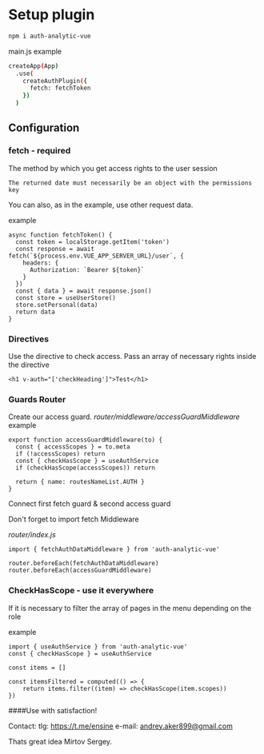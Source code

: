 # Setup plugin

```sh
npm i auth-analytic-vue
```

main.js example
```sh
createApp(App)
  .use(
    createAuthPlugin({
      fetch: fetchToken
    })
  )
```

## Configuration

### fetch - required
The method by which you get access rights to the user session

`The returned date must necessarily be an object with the permissions key`

You can also, as in the example, use other request data.

example
```
async function fetchToken() {
  const token = localStorage.getItem('token')
  const response = await fetch(`${process.env.VUE_APP_SERVER_URL}/user`, {
    headers: {
      Authorization: `Bearer ${token}`
    }
  })
  const { data } = await response.json()
  const store = useUserStore()
  store.setPersonal(data)
  return data
}
```

### Directives

Use the directive to check access. Pass an array of necessary rights inside the directive

```
<h1 v-auth="['checkHeading']">Test</h1>
```

### Guards Router

Create our access guard. 
<i>router/middleware/accessGuardMiddleware</i>
example
```
export function accessGuardMiddleware(to) {
  const { accessScopes } = to.meta
  if (!accessScopes) return
  const { checkHasScope } = useAuthService
  if (checkHasScope(accessScopes)) return

  return { name: routesNameList.AUTH }
}
```

Connect first fetch guard & second access guard

Don't forget to import fetch Middleware

<i>router/index.js</i>
```
import { fetchAuthDataMiddleware } from 'auth-analytic-vue'

router.beforeEach(fetchAuthDataMiddleware)
router.beforeEach(accessGuardMiddleware)
```

### CheckHasScope - use it everywhere
If it is necessary to filter the array of pages in the menu depending on the role

example
```
import { useAuthService } from 'auth-analytic-vue'
const { checkHasScope } = useAuthService

const items = []

const itemsFiltered = computed(() => {
    return items.filter((item) => checkHasScope(item.scopes))
})
```

####Use with satisfaction!

Contact:
tlg: https://t.me/ensine
e-mail: andrey.aker899@gmail.com

Thats great idea  Mirtov Sergey.
